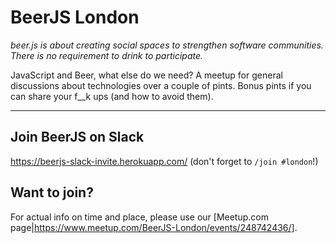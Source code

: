 # BeerJS London
*beer.js is about creating social spaces to strengthen software communities. There is no requirement to drink to participate.*

JavaScript and Beer, what else do we need?
A meetup for general discussions about technologies over a couple of pints. Bonus pints if you can share your f__k ups (and how to avoid them).

---

## Join BeerJS on Slack
https://beerjs-slack-invite.herokuapp.com/
(don't forget to `/join #london`!)

## Want to join?

For actual info on time and place, please use our [Meetup.com page|https://www.meetup.com/BeerJS-London/events/248742436/].
